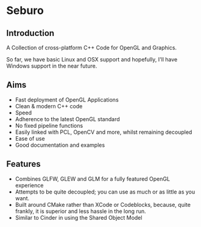 # Seburo
## Introduction

A Collection of cross-platform C++ Code for OpenGL and Graphics.

So far, we have basic Linux and OSX support and hopefully, I'll have Windows support in the near future.

## Aims

* Fast deployment of OpenGL Applications
* Clean & modern C++ code
* Speed
* Adherence to the latest OpenGL standard
* No fixed pipeline functions
* Easily linked with PCL, OpenCV and more, whilst remaining decoupled
* Ease of use
* Good documentation and examples

## Features

* Combines GLFW, GLEW and GLM for a fully featured OpenGL experience
* Attempts to be quite decoupled; you can use as much or as little as you want.
* Built around CMake rather than XCode or Codeblocks, because, quite frankly, it is superior and less hassle in the long run. 
* Similar to Cinder in using the Shared Object Model